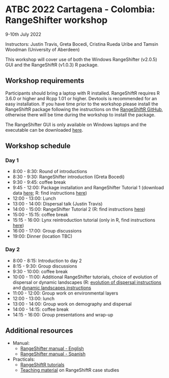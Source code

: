 # ATBC 2022 Cartagena - Colombia: RangeShifter workshop

9-10th July 2022

Instructors: Justin Travis, Greta Bocedi, Cristina Rueda Uribe and Tamsin Woodman (University of Aberdeen)

This workshop will cover use of both the Windows RangeShifter (v2.0.5) GUI and the RangeShiftR (v1.0.3) R package.

## Workshop requirements

Participants should bring a laptop with R installed. RangeShiftR requires R 3.6.0 or higher and Rcpp 1.01 or higher. Devtools is recommended for an easy installation. If you have time prior to the workshop please install the RangeShiftR package following the instructions on the [RangeShiftR GitHub](https://rangeshifter.github.io/RangeshiftR-tutorials/installing.html), otherwise there will be time during the workshop to install the package.

The RangeShifter GUI is only available on Windows laptops and the executable can be downloaded [here](https://github.com/RangeShifter/RangeShifter-software-and-documentation).

## Workshop schedule

### Day 1

* 8:00 - 8:30: Round of introductions
* 8:30 - 9:30: RangeShifter introduction (Greta Bocedi)
* 9:30 - 9:45: coffee break
* 9:45 - 12:00: Package installation and RangeShifter Tutorial 1 (download data [here](https://github.com/RangeShifter/RangeShifter-software-and-documentation); R: find instructions [here](https://rangeshifter.github.io/RangeshiftR-tutorials/tutorial_1.html#1_Simulating_range_expansions))  
* 12:00 - 13:00: Lunch
* 13:00 - 14:00: Dispersal talk (Justin Travis)
* 14:00 - 15:00: RangeShifter Tutorial 2 (R: find instructions [here](https://rangeshifter.github.io/RangeshiftR-tutorials/tutorial_2.html))
* 15:00 - 15:15: coffee break
* 15:15 - 16:00: Lynx reintroduction tutorial (only in R, find instructions [here](https://github.com/RangeShifter/IBS2022_RS_workshop/blob/main/code/Prac2_RangeShiftR_Lynx.R))
* 16:00 - 17:00: Group discussions
* 19:00: Dinner (location TBC)

### Day 2

* 8:00 - 8:15: Introduction to day 2
* 8:15 - 9:30: Group discussions
* 9:30 - 10:00: coffee break
* 10:00 - 11:00: Additional RangeShifter tutorials, choice of evolution of dispersal or dynamic landscapes (R: [evolution of dispersal instructions](https://rangeshifter.github.io/RangeshiftR-tutorials/tutorial_4.html) and [dynamic landscapes instructions](https://rangeshifter.github.io/RangeshiftR-tutorials/tutorial_3.html)
* 11:00 - 12:00: Group work on environmental layers
* 12:00 - 13:00: lunch
* 13:00 - 14:00: Group work on demography and dispersal
* 14:00 - 14:15: coffee break
* 14:15 - 16:00: Group presentations and wrap-up

## Additional resources

* Manual:
    * [RangeShifter manual - English](https://tinyurl.com/RangeShifter-ManuelEN)
    * [RangeShifter manual - Spanish](https://tinyurl.com/RangeShifter-ManualEsp)
* Practicals:
    * [RangeShiftR tutorials](https://rangeshifter.github.io/RangeshiftR-tutorials/)
    * [Teaching material](https://damariszurell.github.io/EEC-QCB/) on RangeShiftR case studies

